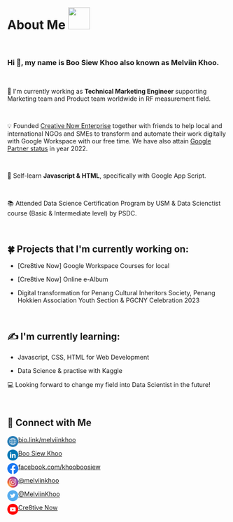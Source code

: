 # About Me <img src="https://camo.githubusercontent.com/d3359cb00ab0b5ed8f2e1fe3fceb4fbaf3b614340f8c0db99c17b9f50b351770/68747470733a2f2f656d6f6a69732e736c61636b6d6f6a69732e636f6d2f656d6f6a69732f696d616765732f313533313834393433302f343234362f626c6f622d73756e676c61737365732e6769663f31353331383439343330" width="50" height="50" />

&nbsp;
&nbsp;

### Hi 👋, my name is Boo Siew Khoo also known as Melviin Khoo.   

&nbsp;

:briefcase: I'm currently working as **Technical Marketing Engineer** supporting Marketing team and Product team worldwide in RF measurement field.    

&nbsp;

:bulb: Founded [Creative Now Enterprise](https://about.cre8tivenow.com) together with friends to help local and international NGOs and SMEs to transform and automate their work digitally with Google Workspace with our free time. We have also attain [Google Partner status](https://cre8tive.page.link/google) in year 2022.

&nbsp;

:notebook_with_decorative_cover: Self-learn **Javascript & HTML**, specifically with Google App Script.

&nbsp;

:books: Attended Data Science Certification Program by USM & Data Scienctist course (Basic & Intermediate level) by PSDC.

&nbsp;

## :four_leaf_clover: Projects that I'm currently working on:

- [Cre8tive Now] Google Workspace Courses for local

- [Cre8tive Now] Online e-Album

- Digital transformation for Penang Cultural Inheritors Society, Penang Hokkien Association Youth Section & PGCNY Celebration 2023

&nbsp;

## :writing_hand: I'm currently learning:
- Javascript, CSS, HTML for Web Development

- Data Science & practise with Kaggle

:computer: Looking forward to change my field into Data Scientist in the future!

&nbsp;

## :handshake: Connect with Me

<a href="https://bio.link/melviinkhoo"><img align="left" src="https://raw.githubusercontent.com/melviinkhoo/melviinkhoo/main/images/WWW.svg" alt="icon | WWW" width="25px"/>bio.link/melviinkhoo</a><br>

<a href="https://bio.link/melviinkhoo"><img align="left" src="https://raw.githubusercontent.com/melviinkhoo/melviinkhoo/main/images/LinkedIN.svg" alt="icon | LinkedIn" width="25px"/>Boo Siew Khoo</a><br>

<a href="https://facebook.com/khooboosiew"><img align="left" src="https://raw.githubusercontent.com/melviinkhoo/melviinkhoo/main/images/Facebook.svg" alt="icon | Facebook" width="25px"/>facebook.com/khooboosiew</a><br>

<a href="https://instagram.com/melviinkhoo"><img align="left" src="https://raw.githubusercontent.com/melviinkhoo/melviinkhoo/main/images/Instagram.svg" alt="icon | Instagram" width="25px"/>@melviinkhoo</a><br>

<a href="https://twitter.com/melviinkhoo"><img align="left" src="https://raw.githubusercontent.com/melviinkhoo/melviinkhoo/main/images/Twitter.svg" alt="icon | Twitter" width="25px"/>@MelviinKhoo</a><br>

<a href="https://cre8tive.page.link/youtube"><img align="left" src="https://raw.githubusercontent.com/melviinkhoo/melviinkhoo/main/images/Youtube.svg" alt="icon | Twitter" width="25px"/>Cre8tive Now</a><br>
